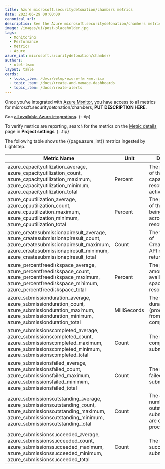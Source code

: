 ```yaml
---
title: Azure microsoft.securitydetonation/chambers metrics
date: 2023-06-29 00:00:00
canonical_url:
description: See the Azure microsoft.securitydetonation/chambers metrics ingested by Lightstep Observability
image: /images/ui/post-placeholder.jpg
tags:
  - Monitoring
  - Performance
  - Metrics
  - Azure
azure_int: microsoft.securitydetonation/chambers
authors:
  - otel-team
layout: table
cards:
  - topic_item: /docs/setup-azure-for-metrics
  - topic_item: /docs/create-and-manage-dashboards
  - topic_item: /docs/create-alerts
---
```

Once you've integrated with [Azure Monitor](/docs/setup-azure-for-metrics), you have access to all metrics for microsoft.securitydetonation/chambers, **PUT DESCRIPTION HERE**. 

See [all available Azure integrations](/docs/azure-metrics).
{: .tip}

To verify metrics are reporting, search for the metrics on the [Metric details](/docs/manage-metric-details) page in **Project settings**.
{: .tip}

The following table shows the {{page.azure_int}} metrics ingested by Lightstep.
<table class="table-aws">
<colgroup><col span="1" style="width: 35%;" /><col span="1" style="width: 15%;" /><col span="1" style="width: 35%;" /></colgroup>
  <thead>
    <th>Metric Name</th>
    <th>Unit</th>
    <th>Description</th>
  </thead>
  <tr>
    <td>azure_capacityutilization_average, azure_capacityutilization_count, azure_capacityutilization_maximum, azure_capacityutilization_minimum, azure_capacityutilization_total</td>
    <td>Percent</td>
    <td>The percentage of the allocated capacity the resource is actively using.</td>
  </tr>
  <tr>
    <td>azure_cpuutilization_average, azure_cpuutilization_count, azure_cpuutilization_maximum, azure_cpuutilization_minimum, azure_cpuutilization_total</td>
    <td>Percent</td>
    <td>The percentage of the CPU that is being utilized across the resource.</td>
  </tr>
  <tr>
    <td>azure_createsubmissionapiresult_average, azure_createsubmissionapiresult_count, azure_createsubmissionapiresult_maximum, azure_createsubmissionapiresult_minimum, azure_createsubmissionapiresult_total</td>
    <td>Count</td>
    <td>The total number of CreateSubmission API requests, with return code.</td>
  </tr>
  <tr>
    <td>azure_percentfreediskspace_average, azure_percentfreediskspace_count, azure_percentfreediskspace_maximum, azure_percentfreediskspace_minimum, azure_percentfreediskspace_total</td>
    <td>Percent</td>
    <td>The percent amount of available disk space across the resource.</td>
  </tr>
  <tr>
    <td>azure_submissionduration_average, azure_submissionduration_count, azure_submissionduration_maximum, azure_submissionduration_minimum, azure_submissionduration_total</td>
    <td>MilliSeconds</td>
    <td>The submission duration (processing time), from creation to completion.</td>
  </tr>
  <tr>
    <td>azure_submissionscompleted_average, azure_submissionscompleted_count, azure_submissionscompleted_maximum, azure_submissionscompleted_minimum, azure_submissionscompleted_total</td>
    <td>Count</td>
    <td>The number of completed submissions / Hr.</td>
  </tr>
  <tr>
    <td>azure_submissionsfailed_average, azure_submissionsfailed_count, azure_submissionsfailed_maximum, azure_submissionsfailed_minimum, azure_submissionsfailed_total</td>
    <td>Count</td>
    <td>The number of failed submissions / Hr.</td>
  </tr>
  <tr>
    <td>azure_submissionsoutstanding_average, azure_submissionsoutstanding_count, azure_submissionsoutstanding_maximum, azure_submissionsoutstanding_minimum, azure_submissionsoutstanding_total</td>
    <td>Count</td>
    <td>The average number of outstanding submissions that are queued for processing.</td>
  </tr>
  <tr>
    <td>azure_submissionssucceeded_average, azure_submissionssucceeded_count, azure_submissionssucceeded_maximum, azure_submissionssucceeded_minimum, azure_submissionssucceeded_total</td>
    <td>Count</td>
    <td>The number of successful submissions / Hr.</td>
  </tr>
</table>
